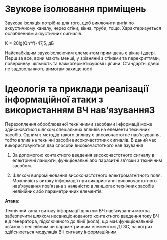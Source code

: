# Звукове ізолювання приміщень

Звукова ізоляція потрібна для того, щоб виключити витік по аккустичному каналу,
через стіни, вікна, труби, тощо.
Характеризується ослабленням аккустичних сигналів.

К = 20lg(Qn*f)-47,5, дБ

Найслабкішим звукоізолюючим елементом приміщень є вікна і двері. Перш за все, вони
мають менші, у зрівнянні з стінами та перекриттями, поверхневу щільність та
важкогерметизуйомі щілини. Стандартні двері не задовольняють вимогам захищеності.

# Ідеологія та приклади реалізації інформаційної атаки з використанням ВЧ нав’язування3

Перехоплення оброблюваної технічними засобами інформації може здійснюватися шляхом спеціальних впливів на елементи технічних засобів. Одним з методів такого впливу є високочастотне нав'язування, тобто вплив на технічні засоби високочастотних сигналів. В даний час використовуються два способи високочастотного нав'язування

1. За допомогою контактного введення високочастотного сигналу в електричні ланцюги, функціональні або паразитні зв'язки з технічним засобом.

1. Шляхом випромінювання високочастотного електромагнітного поля. Можливість витоку інформації при використанні високочастотного нав'язування пов'язана з наявністю в ланцюгах технічних засобів нелінійних або параметричних елементів

**Атака**:

Технічний канал витоку інформації шляхом ВЧ нав’язування можна забезпечити шляхом
несанкціонованого контактного введення току ВЧ від генератора, підключеного до лінії
(кола), що має функціональний зв’язок з нелінійним чи параметричним елементом ДТЗС, на
котрих здійснюється модуляція ВЧ сигналу інформаційним
